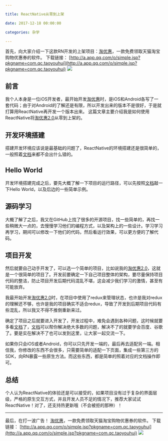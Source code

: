 ```yaml
---

title: ReactNative从零到上架

date: 2017-12-18 00:00:00

categories: 杂学

---
```


首先，向大家介绍一下这款RN开发的上架项目：[淘优惠](http://a.app.qq.com/o/simple.jsp?pkgname=com.qc.taoyouhui)，一款免费领取天猫淘宝购物优惠券的软件。
下载链接： [http://a.app.qq.com/o/simple.jsp?pkgname=com.qc.taoyouhui](http://a.app.qq.com/o/simple.jsp?pkgname=com.qc.taoyouhui)
![](http://ocga9x543.bkt.clouddn.com/1513588944.png)

## 前言
我个人本身是一位iOS开发者，最开始开发[淘优惠](http://a.app.qq.com/o/simple.jsp?pkgname=com.qc.taoyouhui)时，是iOS和Android各写了一套代码；由于对Android的了解还是有限，所以开发出来的版本不是很好，于是就打算用ReactNative再开发一个版本出来。
这篇文章主要介绍我是如何使用ReactNative将[淘优惠2.0](http://a.app.qq.com/o/simple.jsp?pkgname=com.qc.taoyouhui)从零到上架的。

## 开发环境搭建
搭建开发环境应该说是最基础的问题了，ReactNative的环境搭建还是很简单的，一般照着[文档](https://reactnative.cn/docs/0.51/getting-started.html)来都不会出什么错的。

## Hello World
开发环境搭建完成之后，要先大概了解一下项目的运行路径，可以先按照[文档](https://reactnative.cn/docs/0.51/getting-started.html)敲一下Hello World，以及后边的一些简单示例。

## 源码学习
大概了解了之后，我又在GitHub上找了很多的开源项目，找一些简单的，再找一些稍微大一点的，去慢慢学习他们的编程方式，以及架构上的一些设计。学习学习再学习，期间可以修改一下他们的代码，然后看运行效果，可以更方便的了解代码。

## 项目开发
然后就要自己动手开发了，可以选一个简单的项目，比如说我的[淘优惠2.0](http://a.app.qq.com/o/simple.jsp?pkgname=com.qc.taoyouhui)，这就是一个很简单的项目了。开发前要确定一下自己项目整体的架构，要尽量保持项目代码的整洁，防止项目开发后期代码混乱不堪，这会减少我们学习的激情，甚至有可能放弃。

我最开始开发[淘优惠2.0](http://a.app.qq.com/o/simple.jsp?pkgname=com.qc.taoyouhui)时，在项目中使用了redux来管理状态，也许是我对redux的理解还不够，也许是我的项目确实不适合redux，导致了开发到后期项目代码有些混乱，所以我又不得不推倒重新来过。

确定了项目之后就要进入开发了，开发过程中，难免会遇到各种问题，这时候就要多看[文档](https://reactnative.cn/docs/0.51/getting-started.html)了，[文档](https://reactnative.cn/docs/0.51/getting-started.html)可以帮你解决绝大多数的问题，解决不了的就要学会百度、谷歌了。要是实在解决不了也可以发到这里，让大家一起交流一下。

如果你只会iOS或者Android，你可以只先开发一端的，最后再去适配另一端。相信我，你修改的东西不会很多，只需要简单的适配一下页面，集成一些第三方的SDK，向RN暴露一些原生方法。而这些东西，都是简单的照着对应的文档操作即可。

## 总结
个人认为ReactNative的体验还是可以接受的，如果项目没有过于复杂的界面层级，严格的原生交互方式，并且开发人员不足的情况下，推荐大家试试ReactNative！对了，还支持热更新哦（不会被拒的那种）！


---

最后，在打一波广告！
[淘优惠](http://a.app.qq.com/o/simple.jsp?pkgname=com.qc.taoyouhui)，一款免费领取天猫淘宝购物优惠券的软件。
下载链接： [http://a.app.qq.com/o/simple.jsp?pkgname=com.qc.taoyouhui](http://a.app.qq.com/o/simple.jsp?pkgname=com.qc.taoyouhui)
![](http://ocga9x543.bkt.clouddn.com/1513588944.png)